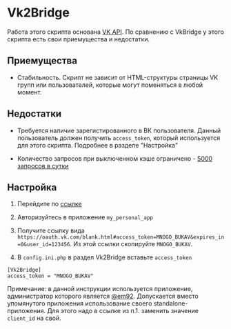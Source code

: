 Vk2Bridge
=========

Работа этого скрипта основана [VK API](https://dev.vk.com/reference).
По сравнению с VkBridge у этого скрипта есть свои приемущества и недостатки.

Приемущества
------------

- Стабильность.
  Скрипт не зависит от HTML-структуры страницы VK групп или пользователей, которые могут поменяться в любой момент.

Недостатки
----------

- Требуется наличие зарегистированного в ВК пользователя.
  Данный пользователь должен получить `access_token`, который используется для этого скрипта.
  Подробнее в разделе "Настройка"

- Количество запросов при выключенном кэше ограничено - [5000 запросов в сутки](https://dev.vk.com/ru/reference/roadmap#%D0%9E%D0%B3%D1%80%D0%B0%D0%BD%D0%B8%D1%87%D0%B5%D0%BD%D0%B8%D1%8F%20API%20%D0%B4%D0%BB%D1%8F%20%D0%BF%D0%BE%D0%B8%D1%81%D0%BA%D0%B0)

Настройка
---------

1. Перейдите по [ссылке](https://oauth.vk.com/oauth/authorize?client_id=5149410&scope=offline&redirect_uri=https://oauth.vk.com/blank.html&display=page&response_type=token)

2. Авторизуйтесь в приложение `my_personal_app`

3. Получите ссылку вида `https://oauth.vk.com/blank.html#access_token=MNOGO_BUKAV&expires_in=0&user_id=123456`.
   Из этой ссылки скопируйте `MNOGO_BUKAV`.

4. В `config.ini.php` в раздел Vk2Bridge вставьте `access_token`

```
[Vk2Bridge]
access_token = "MNOGO_BUKAV"
```

Примечание: в данной инструкции используется приложение, администратор которого является [@em92](https://github.com/em92).
Допускается вместо упомянутого приложения использование своего standalone-приложения.
Для этого надо в ссылке из п.1. заменить значение `client_id` на свой.

